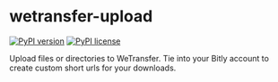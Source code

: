 # wetransfer-upload
[![PyPI version](https://badge.fury.io/py/wetransfer-upload.svg)](https://badge.fury.io/py/wetransfer-upload)
[![PyPI license](https://img.shields.io/pypi/l/wetransfer-upload.svg)](https://img.shields.io/pypi/l/wetransfer-upload.svg)

Upload files or directories to WeTransfer. Tie into your Bitly account to create custom short urls for your downloads.
